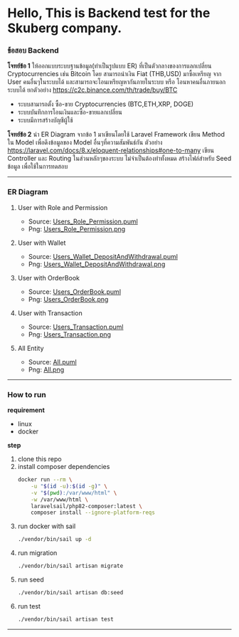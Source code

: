 # Hello, This is Backend test for the Skuberg company.

### ข้อสอบ Backend

**โจทย์ข้อ 1** ให้ออกแบบระบบฐานข้อมูล(ทำเป็นรูปแบบ ER) ที่เป็นตัวกลางของการแลกเปลี่ยน Cryptocurrencies เช่น Bitcoin โดย สามารถนำเงิน Fiat (THB,USD) มาซื้อเหรียญ จาก User คนอื่นๆในระบบได้ และสามารถจะโอนเหรียญหากันภายในระบบ หรือ โอนหาคนอื่นภายนอกระบบได้
ยกตัวอย่าง https://c2c.binance.com/th/trade/buy/BTC

- ระบบสามารถตั้ง ซื้อ-ขาย Cryptocurrencies (BTC,ETH,XRP, DOGE)
- ระบบบันทึกการโอนเงินและซื้อ-ขายแลกเปลี่ยน
- ระบบมีการสร้างบัญชีผู้ใช้

**โจทย์ข้อ 2** นำ ER Diagram จากข้อ 1 มาเขียนโดยใช้ Laravel Framework
เขียน Method ใน Model เพื่อดึงข้อมูลของ Model อื่นๆที่ความสัมพันธ์กัน ตัวอย่าง https://laravel.com/docs/8.x/eloquent-relationships#one-to-many
เขียน Controller และ Routing ในส่วนหลักๆของระบบ ไม่จำเป็นต้องทำทั้งหมด
สร้างไฟล์สำหรับ Seed ข้อมูล เพื่อใช้ในการทดสอบ

---

### ER Diagram
1. User with Role and Permission
    - Source: [Users_Role_Permission.puml](./design/diagrams/er/Users_Role_Permission.puml)
    - Png: [Users_Role_Permission.png](./design/diagrams/png/Users_Role_Permission.png)

2. User with Wallet
    - Source: [Users_Wallet_DepositAndWithdrawal.puml](./design/diagrams/er/Users_Wallet_DepositAndWithdrawal.puml)
    - Png: [Users_Wallet_DepositAndWithdrawal.png](./design/diagrams/png/Users_Wallet_DepositAndWithdrawal.png)

3. User with OrderBook
    - Source: [Users_OrderBook.puml](./design/diagrams/er/Users_OrderBook.puml)
    - Png: [Users_OrderBook.png](./design/diagrams/png/Users_OrderBook.png)

4. User with Transaction
    - Source: [Users_Transaction.puml](./design/diagrams/er/Users_Transaction.puml)
    - Png: [Users_Transaction.png](./design/diagrams/png/Users_Transaction.png)

5. All Entity
    - Source: [All.puml](./design/diagrams/er/All.puml)
    - Png: [All.png](./design/diagrams/png/All.png)

---

### How to run
**requirement**
- linux
- docker

**step**
1. clone this repo
2. install composer dependencies
    ```sh
    docker run --rm \
        -u "$(id -u):$(id -g)" \
        -v "$(pwd):/var/www/html" \
        -w /var/www/html \
        laravelsail/php82-composer:latest \
        composer install --ignore-platform-reqs
    ```
3. run docker with sail
    ```sh
    ./vendor/bin/sail up -d
    ```
4. run migration
    ```sh
    ./vendor/bin/sail artisan migrate
    ```
5. run seed
    ```sh
    ./vendor/bin/sail artisan db:seed
    ```
6. run test
    ```sh
    ./vendor/bin/sail artisan test
    ```

---
